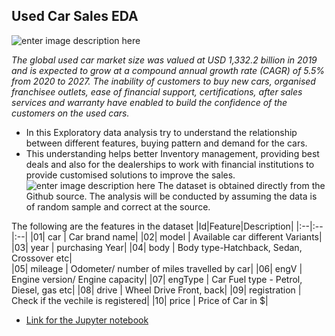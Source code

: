 ## Used Car Sales EDA

![enter image description here](https://github.com/Sathish0911/Python-Machine-Learning-Projects/blob/main/Used-Car-Sales-EDA/Used-car-sales.jpg?raw=true)

*The global used car market size was valued at USD 1,332.2 billion in 2019 and is expected to grow at a compound annual growth rate (CAGR) of 5.5% from 2020 to 2027. 
The inability of customers to buy new cars, organised franchisee outlets, ease of financial support, certifications, after sales services and warranty have enabled to build the confidence of the customers on the used cars.*

 - In this Exploratory data analysis try to understand the relationship between different features, buying pattern and demand for the cars.
 - This understanding helps better Inventory management, providing best deals and also for the dealerships to work with financial institutions to provide customised solutions to improve the sales.
![enter image description here](https://github.com/Sathish0911/Python-Machine-Learning-Projects/blob/main/Used-Car-Sales-EDA/car-sales-clipart.jpg?raw=true)
The dataset is obtained directly from the Github source. The analysis will be conducted by assuming the data is of random sample and correct at the source.

The following are the features in the dataset
|Id|Feature|Description|
|:--|:--|:--|
|01| car           | Car brand name| 
|02| model         | Available car different Variants|  
|03| year          | purchasing Year| 
|04| body          | Body type-Hatchback, Sedan, Crossover etc|   
|05| mileage       | Odometer/ number of miles travelled by car|
|06| engV          | Engine version/ Engine capacity|
|07| engType       | Car Fuel type - Petrol, Diesel, gas etc|
|08| drive         | Wheel Drive Front, back|
|09| registration  | Check if the vechile is registered|
|10| price         | Price of Car in $|

-   [Link for the Jupyter notebook](https://github.com/Sathish0911/Python-Machine-Learning-Projects/blob/main/Used-Car-Sales-EDA/Used%20Car%20Sales%20EDA.ipynb)
